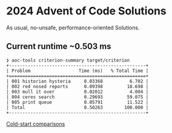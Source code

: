 # 2024 Advent of Code Solutions

As usual, no-unsafe, performance-oriented Solutions.

## Current runtime ~0.503 ms

```
❯ aoc-tools criterion-summary target/criterion
+---------------------------------------------------+
| Problem                  Time (ms)   % Total Time |
+===================================================+
| 001 historian hysteria     0.03368          6.702 |
| 002 red nosed reports      0.09398         18.698 |
| 003 mull it over           0.02012          4.004 |
| 004 ceres search           0.29693         59.075 |
| 005 print queue            0.05791         11.522 |
| Total                      0.50263        100.000 |
+---------------------------------------------------+
```

[Cold-start comparisons](https://aoc.ancalagon.black/2024)
